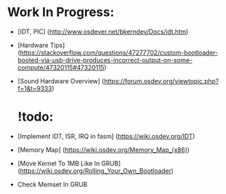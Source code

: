   # Work In Progress:
- [IDT, PIC] (http://www.osdever.net/bkerndev/Docs/idt.htm)
- [Hardware Tips] (https://stackoverflow.com/questions/47277702/custom-bootloader-booted-via-usb-drive-produces-incorrect-output-on-some-compute/47320115#47320115)
- [Sound Hardware Overview] (https://forum.osdev.org/viewtopic.php?f=1&t=9333)

  # !todo:
- [Implement IDT, ISR, IRQ in fasm] (https://wiki.osdev.org/IDT)
- [Memory Map] (https://wiki.osdev.org/Memory_Map_(x86))
- [Move Kernel To 1MB Like In GRUB] (https://wiki.osdev.org/Rolling_Your_Own_Bootloader)
- Check Memset In GRUB

